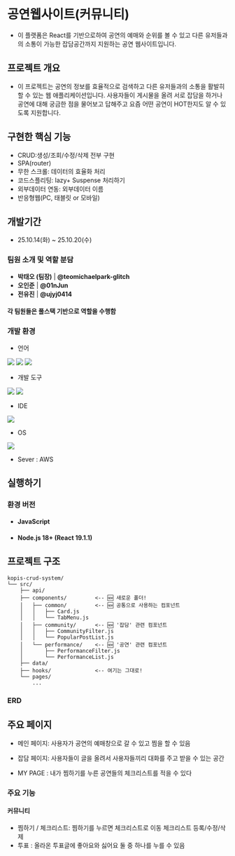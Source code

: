 # 공연웹사이트(커뮤니티)
- 이 플랫폼은 React를 기반으로하여 공연의 예매와 순위를 볼 수 있고 다른 유저들과의 소통이 가능한 잡담공간까지 지원하는 공연 웹사이트입니다.


## 프로젝트 개요
- 이 프로젝트는 공연의 정보를 효율적으로 검색하고 다른 유저들과의 소통을 활발히 할 수 있는 웹 애플리케이션입니다. 사용자들이 게시물을 올려 서로 잡담을 하거나 공연에 대해 궁금한 점을 물어보고 답해주고 요즘 어떤 공연이 HOT한지도 알 수 있도록 지원합니다.



## 구현한 핵심 기능

- CRUD:생성/조회/수정/삭제 전부 구현
- SPA(router)
- 무한 스크롤: 데이터의 효율화 처리
- 코드스플리팅: lazy+ Suspense 처리하기
- 외부데이터 연동: 외부데이터 이름
- 반응형웹(PC, 태블릿 or 모바일)
  
 ## 개발기간
- 25.10.14(화) ~ 25.10.20(수)

### 팀원 소개 및 역할 분담
- **박태오 (팀장)** | **@teomichaelpark-glitch**
- **오인준** | **@01nJun**
- **전유진** | **@ujyj0414**


#### 각 팀원들은 풀스택 기반으로 역할을 수행함

### 개발 환경
- 언어

<img src="https://img.shields.io/badge/JavaScript-F7DF1E?style=for-the-badge&logo=javascript&logoColor=black"/> <img src="https://img.shields.io/badge/HTML5-E34F26?style=for-the-badge&logo=html5&logoColor=white"/> <img src="https://img.shields.io/badge/CSS-1572B6?style=for-the-badge&logo=css3&logoColor=white"/>

- 개발 도구 

<img src="https://img.shields.io/badge/React-61DAFB?style=for-the-badge&logo=react&logoColor=black"/> <img src="https://img.shields.io/badge/Node.js-339933?style=for-the-badge&logo=node.js&logoColor=white"/>

- IDE

<img src="https://img.shields.io/badge/Visual_Studio_Code-007ACC?style=for-the-badge&logo=visual-studio-code&logoColor=white"/>

- OS

<img src="https://img.shields.io/badge/Windows-0078D6?style=for-the-badge&logo=windows&logoColor=white"/>

- Sever : AWS

## 실행하기
### 환경 버전
- #### JavaScript
- #### Node.js 18+ (React 19.1.1)



## 프로젝트 구조
```
kopis-crud-system/
└── src/
    ├── api/
    ├── components/         <-- 🆕 새로운 폴더!
    │   ├── common/         <-- 🆕 공통으로 사용하는 컴포넌트
    │   │   ├── Card.js
    │   │   └── TabMenu.js
    │   ├── community/      <-- 🆕 '잡담' 관련 컴포넌트
    │   │   ├── CommunityFilter.js
    │   │   └── PopularPostList.js
    │   └── performance/    <-- 🆕 '공연' 관련 컴포넌트
    │       ├── PerformanceFilter.js
    │       └── PerformanceList.js
    ├── data/
    ├── hooks/              <-- 여기는 그대로!
    └── pages/
        ...
```

### ERD


## 주요 페이지
- 메인 페이지: 사용자가 공연의 예매창으로 갈 수 있고 찜을 할 수 있음

- 잡담 페이지: 사용자들이 글을 올려서 사용자들끼리 대화를 주고 받을 수 있는 공간

- MY PAGE : 내가 찜하기를 누른 공연들의 체크리스트를 적을 수 있다
### 주요 기능
#### 커뮤니티
- 찜하기 / 체크리스트: 찜하기를 누르면 체크리스트로 이동 체크리스트 등록/수정/삭제
- 투표 : 올라온 투표글에 좋아요와 싫어요 둘 중 하나를 누를 수 있음
